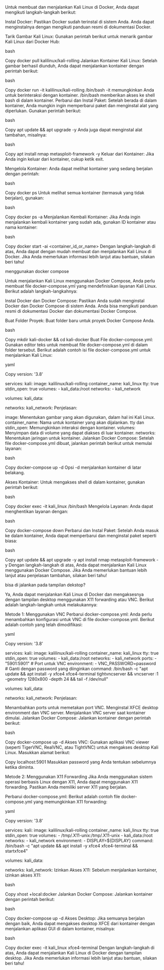 Untuk membuat dan menjalankan Kali Linux di Docker, Anda dapat mengikuti langkah-langkah berikut:

Instal Docker: Pastikan Docker sudah terinstal di sistem Anda. Anda dapat menginstalnya dengan mengikuti panduan resmi di dokumentasi Docker.

Tarik Gambar Kali Linux: Gunakan perintah berikut untuk menarik gambar Kali Linux dari Docker Hub:

bash


Copy
docker pull kalilinux/kali-rolling
Jalankan Kontainer Kali Linux: Setelah gambar berhasil diunduh, Anda dapat menjalankan kontainer dengan perintah berikut:

bash


Copy
docker run -it kalilinux/kali-rolling /bin/bash
-it memungkinkan Anda untuk berinteraksi dengan kontainer.
/bin/bash memberikan akses ke shell bash di dalam kontainer.
Perbarui dan Instal Paket: Setelah berada di dalam kontainer, Anda mungkin ingin memperbarui paket dan menginstal alat yang diperlukan. Gunakan perintah berikut:

bash


Copy
apt update && apt upgrade -y
Anda juga dapat menginstal alat tambahan, misalnya:

bash


Copy
apt install nmap metasploit-framework -y
Keluar dari Kontainer: Jika Anda ingin keluar dari kontainer, cukup ketik exit.

Mengelola Kontainer: Anda dapat melihat kontainer yang sedang berjalan dengan perintah:

bash


Copy
docker ps
Untuk melihat semua kontainer (termasuk yang tidak berjalan), gunakan:

bash


Copy
docker ps -a
Menjalankan Kembali Kontainer: Jika Anda ingin menjalankan kembali kontainer yang sudah ada, gunakan ID kontainer atau nama kontainer:

bash


Copy
docker start -ai <container_id_or_name>
Dengan langkah-langkah di atas, Anda dapat dengan mudah membuat dan menjalankan Kali Linux di Docker. Jika Anda memerlukan informasi lebih lanjut atau bantuan, silakan beri tahu!

menggunakan docker compose 

Untuk menjalankan Kali Linux menggunakan Docker Compose, Anda perlu membuat file docker-compose.yml yang mendefinisikan layanan Kali Linux. Berikut adalah langkah-langkahnya:

Instal Docker dan Docker Compose: Pastikan Anda sudah menginstal Docker dan Docker Compose di sistem Anda. Anda bisa mengikuti panduan resmi di dokumentasi Docker dan dokumentasi Docker Compose.

Buat Folder Proyek: Buat folder baru untuk proyek Docker Compose Anda.

bash


Copy
mkdir kali-docker && cd kali-docker
Buat File docker-compose.yml: Gunakan editor teks untuk membuat file docker-compose.yml di dalam folder tersebut. Berikut adalah contoh isi file docker-compose.yml untuk menjalankan Kali Linux:

yaml


Copy
version: '3.8'

services:
  kali:
    image: kalilinux/kali-rolling
    container_name: kali_linux
    tty: true
    stdin_open: true
    volumes:
      - kali_data:/root
    networks:
      - kali_network

volumes:
  kali_data:

networks:
  kali_network:
Penjelasan:

image: Menentukan gambar yang akan digunakan, dalam hal ini Kali Linux.
container_name: Nama untuk kontainer yang akan dijalankan.
tty dan stdin_open: Memungkinkan interaksi dengan kontainer.
volumes: Menyimpan data di volume yang dapat diakses di luar kontainer.
networks: Menentukan jaringan untuk kontainer.
Jalankan Docker Compose: Setelah file docker-compose.yml dibuat, jalankan perintah berikut untuk memulai layanan:

bash


Copy
docker-compose up -d
Opsi -d menjalankan kontainer di latar belakang.

Akses Kontainer: Untuk mengakses shell di dalam kontainer, gunakan perintah berikut:

bash


Copy
docker exec -it kali_linux /bin/bash
Mengelola Layanan: Anda dapat menghentikan layanan dengan:

bash


Copy
docker-compose down
Perbarui dan Instal Paket: Setelah Anda masuk ke dalam kontainer, Anda dapat memperbarui dan menginstal paket seperti biasa:

bash


Copy
apt update && apt upgrade -y
apt install nmap metasploit-framework -y
Dengan langkah-langkah di atas, Anda dapat menjalankan Kali Linux menggunakan Docker Compose. Jika Anda memerlukan bantuan lebih lanjut atau penjelasan tambahan, silakan beri tahu!

bisa di jalankan pada tampilan dekstop?

Ya, Anda dapat menjalankan Kali Linux di Docker dan mengaksesnya dengan tampilan desktop menggunakan X11 forwarding atau VNC. Berikut adalah langkah-langkah untuk melakukannya:

Metode 1: Menggunakan VNC
Perbarui docker-compose.yml: Anda perlu menambahkan konfigurasi untuk VNC di file docker-compose.yml. Berikut adalah contoh yang telah dimodifikasi:

yaml


Copy
version: '3.8'

services:
  kali:
    image: kalilinux/kali-rolling
    container_name: kali_linux
    tty: true
    stdin_open: true
    volumes:
      - kali_data:/root
    networks:
      - kali_network
    ports:
      - "5901:5901"  # Port untuk VNC
    environment:
      - VNC_PASSWORD=password  # Ganti dengan password yang diinginkan
    command: /bin/bash -c "apt update && apt install -y xfce4 xfce4-terminal tightvncserver && vncserver :1 -geometry 1280x800 -depth 24 && tail -f /dev/null"

volumes:
  kali_data:

networks:
  kali_network:
Penjelasan:

Menambahkan ports untuk memetakan port VNC.
Menginstal XFCE desktop environment dan VNC server.
Menjalankan VNC server saat kontainer dimulai.
Jalankan Docker Compose: Jalankan kontainer dengan perintah berikut:

bash


Copy
docker-compose up -d
Akses VNC: Gunakan aplikasi VNC viewer (seperti TigerVNC, RealVNC, atau TightVNC) untuk mengakses desktop Kali Linux. Masukkan alamat berikut:



Copy
localhost:5901
Masukkan password yang Anda tentukan sebelumnya ketika diminta.

Metode 2: Menggunakan X11 Forwarding
Jika Anda menggunakan sistem operasi berbasis Linux dengan X11, Anda dapat menggunakan X11 forwarding. Pastikan Anda memiliki server X11 yang berjalan.

Perbarui docker-compose.yml: Berikut adalah contoh file docker-compose.yml yang memungkinkan X11 forwarding:

yaml


Copy
version: '3.8'

services:
  kali:
    image: kalilinux/kali-rolling
    container_name: kali_linux
    tty: true
    stdin_open: true
    volumes:
      - /tmp/.X11-unix:/tmp/.X11-unix
      - kali_data:/root
    networks:
      - kali_network
    environment:
      - DISPLAY=${DISPLAY}
    command: /bin/bash -c "apt update && apt install -y xfce4 xfce4-terminal && startxfce4"

volumes:
  kali_data:

networks:
  kali_network:
Izinkan Akses X11: Sebelum menjalankan kontainer, izinkan akses X11:

bash


Copy
xhost +local:docker
Jalankan Docker Compose: Jalankan kontainer dengan perintah berikut:

bash


Copy
docker-compose up -d
Akses Desktop: Jika semuanya berjalan dengan baik, Anda dapat mengakses desktop XFCE dari kontainer dengan menjalankan aplikasi GUI di dalam kontainer, misalnya:

bash


Copy
docker exec -it kali_linux xfce4-terminal
Dengan langkah-langkah di atas, Anda dapat menjalankan Kali Linux di Docker dengan tampilan desktop. Jika Anda memerlukan informasi lebih lanjut atau bantuan, silakan beri tahu!